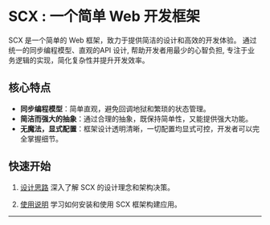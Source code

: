 # SCX : 一个简单 Web 开发框架

SCX 是一个简单的 Web 框架，致力于提供简洁的设计和高效的开发体验。 通过统一的同步编程模型、直观的API 设计, 帮助开发者用最少的心智负担,
专注于业务逻辑的实现，简化复杂性并提升开发效率。

## 核心特点

* **同步编程模型**：简单直观，避免回调地狱和繁琐的状态管理。
* **简洁而强大的抽象**：通过合理的抽象，既保持简单性，又能提供强大功能。
* **无魔法，显式配置**：框架设计透明清晰，一切配置均显式可控，开发者可以完全掌握细节。

## 快速开始

1. [设计思路](./design/index.md)
   深入了解 SCX 的设计理念和架构决策。

2. [使用说明](./guide/index.md)
   学习如何安装和使用 SCX 框架构建应用。

---
